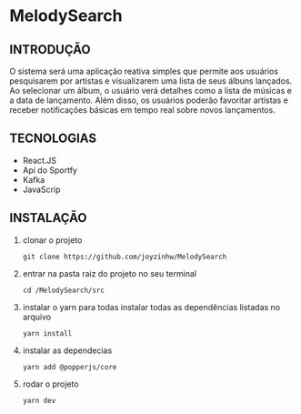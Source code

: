 # MelodySearch

## INTRODUÇÃO

O sistema será uma aplicação reativa simples que permite aos usuários pesquisarem por artistas e visualizarem uma lista de seus álbuns lançados. Ao selecionar um álbum, o usuário verá detalhes como a lista de músicas e a data de lançamento. Além disso, os usuários poderão favoritar artistas e receber notificações básicas em tempo real sobre novos lançamentos.

## TECNOLOGIAS

- React.JS
- Api do Sportfy
- Kafka
- JavaScrip

## INSTALAÇÃO

1. clonar o projeto

   ```
   git clone https://github.com/joyzinhw/MelodySearch
   ```
2. entrar na pasta raiz do projeto no seu terminal

   ```
   cd /MelodySearch/src
   ```
3. instalar o yarn para todas instalar todas as dependências listadas no arquivo

   ```
   yarn install
   ```
4. instalar as dependecias

   ```
   yarn add @popperjs/core
   ```
5. rodar o projeto

   ```
   yarn dev
   ```
